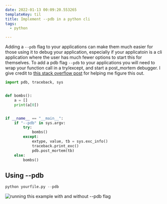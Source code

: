 ```yaml
---
date: 2022-01-13 00:09:20.553265
templateKey: til
title: Implement --pdb in a python cli
tags:
  - python

---
```


Adding a `--pdb` flag to your applications can make them much easier for
those using it to debug your application, especially if your applicatoin
is a cli application where the user has much fewer options to start this
for themselves.  To add a pdb flag `--pdb` to your applications you will
need to wrap your function call in a try/except, and start a post_mortem
debugger. I give credit to
[this stack overflow post](https://stackoverflow.com/questions/242485/starting-python-debugger-automatically-on-error)
for helping me figure this out.

``` python
import pdb, traceback, sys


def bombs():
    a = []
    print(a[0])


if __name__ == "__main__":
    if "--pdb" in sys.argv:
        try:
            bombs()
        except:
            extype, value, tb = sys.exc_info()
            traceback.print_exc()
            pdb.post_mortem(tb)
    else:
        bombs()
```

## Using --pdb

``` python
python yourfile.py --pdb
```

![running this example with and without --pdb flag](https://images.waylonwalker.com/using-pdb-flag-from-cli.png)
